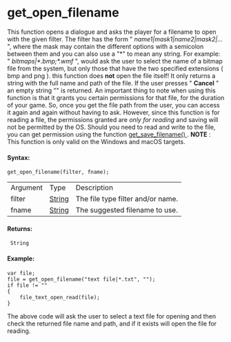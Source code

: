 # get_open_filename

This function opens a dialogue and asks the player for a filename to
open with the given filter. The filter has the form "
*name1\|mask1\|name2\|mask2\|...* ", where the mask may contain the
different options with a semicolon between them and you can also use a
"\*" to mean any string. For example: " *bitmaps\|\*.bmp;\*.wmf* ",
would ask the user to select the name of a bitmap file from the system,
but only those that have the two specified extensions ( bmp and png ).
this function does **not** open the file itself! It only returns a
string with the full name and path of the file. If the user presses "
**Cancel** " an empty string "" is returned. An important thing to note
when using this function is that it grants you certain permissions for
that file, for the duration of your game. So, once you get the file path
from the user, you can access it again and again without having to ask.
However, since this function is for reading a file, the permissions
granted are *only for reading* and saving will not be permitted by the
OS. Should you need to read and write to the file, you can get
permission using the function [ get_save_filename()
](get_save_filename) . **NOTE** : This function is only valid on the
Windows and macOS targets.

#### Syntax:

``` gml
get_open_filename(filter, fname);
```

|          |                                                                           |                                   |
|----------|---------------------------------------------------------------------------|-----------------------------------|
| Argument | Type                                                                      | Description                       |
| filter   |  [String](../../../../../GameMaker_Language/GML_Overview/Data_Types)  | The file type filter and/or name. |
| fname    |  [String](../../../../../GameMaker_Language/GML_Overview/Data_Types)  | The suggested filename to use.    |

#### Returns:

``` gml
 String
```

#### Example:

``` gml
var file;
file = get_open_filename("text file|*.txt", "");
if file != ""
{
    file_text_open_read(file);
}
```

The above code will ask the user to select a text file for opening and
then check the returned file name and path, and if it exists will open
the file for reading.
